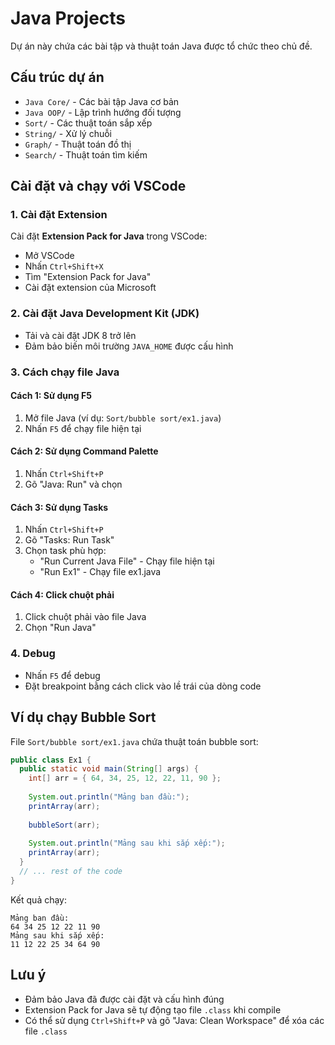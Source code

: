# Java Projects

Dự án này chứa các bài tập và thuật toán Java được tổ chức theo chủ đề.

## Cấu trúc dự án

- `Java Core/` - Các bài tập Java cơ bản
- `Java OOP/` - Lập trình hướng đối tượng
- `Sort/` - Các thuật toán sắp xếp
- `String/` - Xử lý chuỗi
- `Graph/` - Thuật toán đồ thị
- `Search/` - Thuật toán tìm kiếm

## Cài đặt và chạy với VSCode

### 1. Cài đặt Extension
Cài đặt **Extension Pack for Java** trong VSCode:
- Mở VSCode
- Nhấn `Ctrl+Shift+X`
- Tìm "Extension Pack for Java"
- Cài đặt extension của Microsoft

### 2. Cài đặt Java Development Kit (JDK)
- Tải và cài đặt JDK 8 trở lên
- Đảm bảo biến môi trường `JAVA_HOME` được cấu hình

### 3. Cách chạy file Java

#### Cách 1: Sử dụng F5
1. Mở file Java (ví dụ: `Sort/bubble sort/ex1.java`)
2. Nhấn `F5` để chạy file hiện tại

#### Cách 2: Sử dụng Command Palette
1. Nhấn `Ctrl+Shift+P`
2. Gõ "Java: Run" và chọn

#### Cách 3: Sử dụng Tasks
1. Nhấn `Ctrl+Shift+P`
2. Gõ "Tasks: Run Task"
3. Chọn task phù hợp:
   - "Run Current Java File" - Chạy file hiện tại
   - "Run Ex1" - Chạy file ex1.java

#### Cách 4: Click chuột phải
1. Click chuột phải vào file Java
2. Chọn "Run Java"

### 4. Debug
- Nhấn `F5` để debug
- Đặt breakpoint bằng cách click vào lề trái của dòng code

## Ví dụ chạy Bubble Sort

File `Sort/bubble sort/ex1.java` chứa thuật toán bubble sort:

```java
public class Ex1 {
  public static void main(String[] args) {
    int[] arr = { 64, 34, 25, 12, 22, 11, 90 };
    
    System.out.println("Mảng ban đầu:");
    printArray(arr);
    
    bubbleSort(arr);
    
    System.out.println("Mảng sau khi sắp xếp:");
    printArray(arr);
  }
  // ... rest of the code
}
```

Kết quả chạy:
```
Mảng ban đầu:
64 34 25 12 22 11 90 
Mảng sau khi sắp xếp:
11 12 22 25 34 64 90 
```

## Lưu ý

- Đảm bảo Java đã được cài đặt và cấu hình đúng
- Extension Pack for Java sẽ tự động tạo file `.class` khi compile
- Có thể sử dụng `Ctrl+Shift+P` và gõ "Java: Clean Workspace" để xóa các file `.class` 